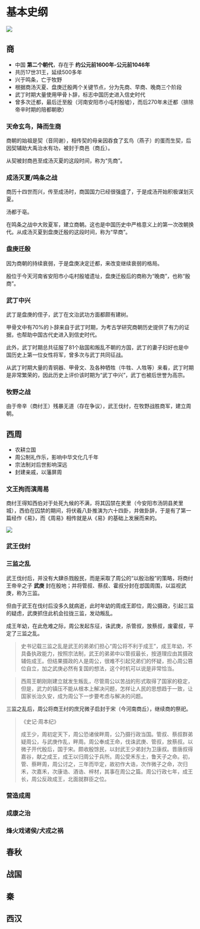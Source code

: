 # 基本史纲

![](https://xpzheng-book.oss-cn-shenzhen.aliyuncs.com/history/%E4%B8%AD%E5%9B%BD%E6%96%87%E6%98%8E%E6%97%B6%E7%A9%BA%E8%A7%82.jpg)


## 商


- 中国 **第二个朝代**，存在于 **约公元前1600年-公元前1046年**
- 共历17世31王，延续500多年
- 兴于鸣条，亡于牧野
- 根据商汤灭夏、盘庚迁殷两个关键节点，分为先商、早商、晚商三个阶段
- 武丁时期大量使用甲骨卜辞，标志中国历史进入信史时代
- 曾多次迁都，最后迁至殷（河南安阳市小屯村殷墟），而后270年未迁都（排除帝辛时期的陪都朝歌）


### 天命玄鸟，降而生商

商朝的始祖是契（音同谢），相传契的母亲因吞食了玄鸟（燕子）的蛋而生契，后因契辅助大禹治水有功，被封于商邑（商丘）。

从契被封商邑至成汤灭夏的这段时间，称为“先商”。


### 成汤灭夏/鸣条之战

商历十四世而兴，传至成汤时，商国国力已经很强盛了，于是成汤开始积极谋划灭夏。

汤都于亳。

在鸣条之战中大败夏军，建立商朝。这也是中国历史中严格意义上的第一次改朝换代。从成汤灭夏到盘庚迁殷的这段时间，称为“早商”。



### 盘庚迁殷

因为商朝的持续衰弱，于是盘庚决定迁都，来改变继续衰弱的格局。

殷位于今天河南省安阳市小屯村殷墟遗址，盘庚迁殷后的商称为“晚商”，也称“殷商”。


### 武丁中兴

武丁是盘庚的侄子，武丁在文治武功方面都颇有建树。

甲骨文中有70%的卜辞来自于武丁时期，为考古学研究商朝历史提供了有力的证据，也帮助中国古代史进入到信史时代。

此外，武丁时期总共征服了81个敌国和叛乱不朝的方国，武丁的妻子妇好也是中国历史上第一位女性将军，曾多次与武丁共同征战。

从武丁时期大量的青铜器、甲骨文、及各种牺牲（牛牲、人牲等）来看，武丁时期是非常繁荣的，因此历史上评价该时期为“武丁中兴”，武丁也被后世誉为高宗。

### 牧野之战

由于帝辛（商纣王）残暴无道（存在争议），武王伐纣，在牧野战胜商军，建立周朝。


## 西周

- 农耕立国
- 周公制礼作乐，影响中华文化几千年
- 宗法制对后世影响深远
- 封建亲戚，以藩屏周

### 文王拘而演周易

商纣王得知西伯对于处死九候的不满，将其囚禁在羑里（今安阳市汤阴县羑里城），西伯在囚禁的期间，将伏羲八卦推演为六十四卦，并做卦辞，于是有了第一篇经作《易》，而《周易》相传就是从《易》的基础上发展而来的。

![](https://xpzheng-book.oss-cn-shenzhen.aliyuncs.com/history/e97155096e1dc45d6d0554ff4700132a.jpg)

### 武王伐纣

### 三监之乱

武王伐纣后，并没有大肆杀戮殷民，而是采取了周公的“以殷治殷”的策略，将商纣王帝辛之子 **武庚** 封在殷地；并将管叔、蔡叔、霍叔分封在邶国周围，以监视武庚，称为三监。

但由于武王在伐纣后没多久就病逝，此时年幼的周成王即位，周公摄政，引起三监的疑虑，武庚抓住此机会拉拢三监，发动叛乱。

成王年幼，在此危难之际，周公发起东征，诛武庚，杀管叔，放蔡叔，废霍叔，平定了三监之乱。

> 史书记载三监之乱是武王的弟弟们担心“周公将不利于成王”，成王年幼，不具备执政能力，按照宗法制，武王的弟弟中以管叔最长，按道理应由其摄政辅佐成王。但结果摄政的人是周公，很难不引起兄弟们的怀疑，担心周公篡位自立，加之武庚必然有复国的想法，这个时机可以说是非常恰当。

> 西周王朝刚刚建立就发生叛乱，尽管周公以苦战的形式取得了国家的稳定，但是，武力的镇压不能从根本上解决问题，怎样让人民的思想趋于一致，让国家长治久安，成为周公下一步要考虑与解决的问题。

三监之乱后，周公将商王纣的庶兄微子启封于宋（今河南商丘），继续商的祭祀。

> 《史记·周本纪》
>
> 成王少，周初定天下，周公恐诸侯畔周，公乃摄行政当国。管叔、蔡叔群弟疑周公，与武庚作乱，畔周。周公奉成王命，伐诛武庚、管叔，放蔡叔。以微子开代殷后，国于宋。颇收殷馀民，以封武王少弟封为卫康叔。晋唐叔得嘉谷，献之成王，成王以归周公于兵所。周公受禾东土，鲁天子之命。初，管、蔡畔周，周公讨之，三年而毕定，故初作大诰，次作微子之命，次归禾，次嘉禾，次康诰、酒诰、梓材，其事在周公之篇。周公行政七年，成王长，周公反政成王，北面就群臣之位。

### 营造成周



### 成康之治

### 烽火戏诸侯/犬戎之祸

## 春秋

## 战国

## 秦

## 西汉


